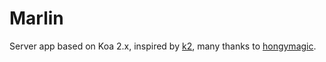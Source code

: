 # Marlin

Server app based on Koa 2.x, inspired by [k2](https://github.com/hongymagic/k2), many thanks to [hongymagic](https://github.com/hongymagic).
